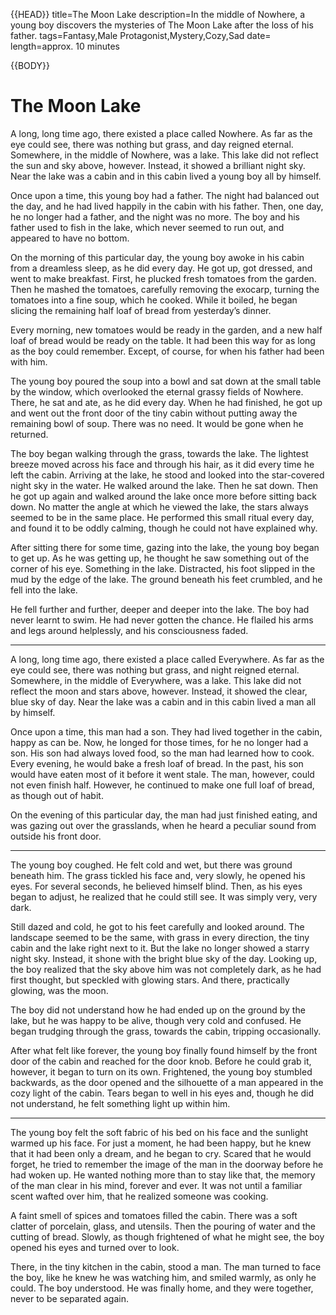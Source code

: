 {{HEAD}}
title=The Moon Lake
description=In the middle of Nowhere, a young boy discovers the mysteries of The Moon Lake after the loss of his father.
tags=Fantasy,Male Protagonist,Mystery,Cozy,Sad
date=
length=approx. 10 minutes

{{BODY}}

# The Moon Lake

A long, long time ago, there existed a place called
Nowhere. As far as the eye could see, there was nothing
but grass, and day reigned eternal. Somewhere, in the
middle of Nowhere, was a lake. This lake did not reflect
the sun and sky above, however. Instead, it showed a
brilliant night sky. Near the lake was a cabin and in
this cabin lived a young boy all by himself.

Once upon a time, this young boy had a father. The night
had balanced out the day, and he had lived happily in
the cabin with his father. Then, one day, he no longer
had a father, and the night was no more. The boy and his
father used to fish in the lake, which never seemed to
run out, and appeared to have no bottom.

On the morning of this particular day, the young boy
awoke in his cabin from a dreamless sleep, as he did
every day. He got up, got dressed, and went to make
breakfast. First, he plucked fresh tomatoes from the
garden. Then he mashed the tomatoes, carefully removing
the exocarp, turning the tomatoes into a fine soup,
which he cooked. While it boiled, he began slicing the
remaining half loaf of bread from yesterday’s dinner.

Every morning, new tomatoes would be ready in the
garden, and a new half loaf of bread would be ready on
the table. It had been this way for as long as the boy
could remember. Except, of course, for when his father
had been with him.

The young boy poured the soup into a bowl and sat down
at the small table by the window, which overlooked the
eternal grassy fields of Nowhere. There, he sat and ate,
as he did every day. When he had finished, he got up and
went out the front door of the tiny cabin without
putting away the remaining bowl of soup. There was no
need. It would be gone when he returned.

The boy began walking through the grass, towards the
lake. The lightest breeze moved across his face and
through his hair, as it did every time he left the
cabin. Arriving at the lake, he stood and looked into
the star-covered night sky in the water. He walked
around the lake. Then he sat down. Then he got up again
and walked around the lake once more before sitting back
down. No matter the angle at which he viewed the lake,
the stars always seemed to be in the same place. He
performed this small ritual every day, and found it to
be oddly calming, though he could not have explained
why.

After sitting there for some time, gazing into the lake,
the young boy began to get up. As he was getting up, he
thought he saw something out of the corner of his eye.
Something in the lake. Distracted, his foot slipped in
the mud by the edge of the lake. The ground beneath his
feet crumbled, and he fell into the lake.

He fell further and further, deeper and deeper into the
lake. The boy had never learnt to swim. He had never
gotten the chance. He flailed his arms and legs around
helplessly, and his consciousness faded.

---

A long, long time ago, there existed a place called
Everywhere. As far as the eye could see, there was
nothing but grass, and night reigned eternal. Somewhere,
in the middle of Everywhere, was a lake. This lake did
not reflect the moon and stars above, however. Instead,
it showed the clear, blue sky of day. Near the lake was
a cabin and in this cabin lived a man all by himself.

Once upon a time, this man had a son. They had lived
together in the cabin, happy as can be. Now, he longed
for those times, for he no longer had a son. His son had
always loved food, so the man had learned how to cook.
Every evening, he would bake a fresh loaf of bread. In
the past, his son would have eaten most of it before it
went stale. The man, however, could not even finish
half. However, he continued to make one full loaf of
bread, as though out of habit.

On the evening of this particular day, the man had just
finished eating, and was gazing out over the grasslands,
when he heard a peculiar sound from outside his front
door.

---

The young boy coughed. He felt cold and wet, but there
was ground beneath him. The grass tickled his face and,
very slowly, he opened his eyes. For several seconds, he
believed himself blind. Then, as his eyes began to
adjust, he realized that he could still see. It was
simply very, very dark.

Still dazed and cold, he got to his feet carefully and
looked around. The landscape seemed to be the same, with
grass in every direction, the tiny cabin and the lake
right next to it. But the lake no longer showed a starry
night sky. Instead, it shone with the bright blue sky of
the day. Looking up, the boy realized that the sky above
him was not completely dark, as he had first thought,
but speckled with glowing stars. And there, practically
glowing, was the moon.

The boy did not understand how he had ended up on the
ground by the lake, but he was happy to be alive, though
very cold and confused. He began trudging through the
grass, towards the cabin, tripping occasionally.

After what felt like forever, the young boy finally
found himself by the front door of the cabin and reached
for the door knob. Before he could grab it, however, it
began to turn on its own. Frightened, the young boy
stumbled backwards, as the door opened and the
silhouette of a man appeared in the cozy light of the
cabin. Tears began to well in his eyes and, though he
did not understand, he felt something light up within
him.

---

The young boy felt the soft fabric of his bed on his
face and the sunlight warmed up his face. For just a
moment, he had been happy, but he knew that it had been
only a dream, and he began to cry. Scared that he would
forget, he tried to remember the image of the man in the
doorway before he had woken up. He wanted nothing more
than to stay like that, the memory of the man clear in
his mind, forever and ever. It was not until a familiar
scent wafted over him, that he realized someone was
cooking.

A faint smell of spices and tomatoes filled the cabin.
There was a soft clatter of porcelain, glass, and
utensils. Then the pouring of water and the cutting of
bread. Slowly, as though frightened of what he might
see, the boy opened his eyes and turned over to look.

There, in the tiny kitchen in the cabin, stood a man.
The man turned to face the boy, like he knew he was
watching him, and smiled warmly, as only he could. The
boy understood. He was finally home, and they were
together, never to be separated again.
